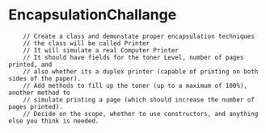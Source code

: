# EncapsulationChallange

        // Create a class and demonstate proper encapsulation techniques
        // the class will be called Printer
        // It will simulate a real Computer Printer
        // It should have fields for the toner Level, number of pages printed, and
        // also whether its a duplex printer (capable of printing on both sides of the paper).
        // Add methods to fill up the toner (up to a maximum of 100%), another method to
        // simulate printing a page (which should increase the number of pages printed).
        // Decide on the scope, whether to use constructors, and anything else you think is needed.
